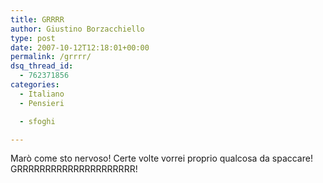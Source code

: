 ```yaml
---
title: GRRRR
author: Giustino Borzacchiello
type: post
date: 2007-10-12T12:18:01+00:00
permalink: /grrrr/
dsq_thread_id:
  - 762371856
categories:
  - Italiano
  - Pensieri

  - sfoghi

---
```

Marò come sto nervoso! Certe volte vorrei proprio qualcosa da spaccare! GRRRRRRRRRRRRRRRRRRRRR!